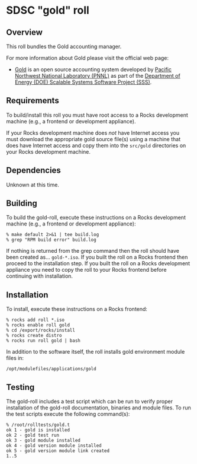# SDSC "gold" roll

## Overview

This roll bundles the Gold accounting manager.

For more information about Gold please visit the official web page:

- <a href="http://www.adaptivecomputing.com/products/open-source/gold/"
target="_blank">Gold</a> is an open source accounting system developed by <a
href="http://www.pnl.gov/" target="_blank">Pacific Northwest National Laboratory
(PNNL)</a> as part of the <a href="http://www.energy.gov/"
target="_blank">Department of Energy (DOE) Scalable Systems Software Project
(SSS)</a>.


## Requirements

To build/install this roll you must have root access to a Rocks development
machine (e.g., a frontend or development appliance).

If your Rocks development machine does *not* have Internet access you must
download the appropriate gold source file(s) using a machine that does
have Internet access and copy them into the `src/gold` directories on your
Rocks development machine.


## Dependencies

Unknown at this time.


## Building

To build the gold-roll, execute these instructions on a Rocks development
machine (e.g., a frontend or development appliance):

```shell
% make default 2>&1 | tee build.log
% grep "RPM build error" build.log
```

If nothing is returned from the grep command then the roll should have been
created as... `gold-*.iso`. If you built the roll on a Rocks frontend then
proceed to the installation step. If you built the roll on a Rocks development
appliance you need to copy the roll to your Rocks frontend before continuing
with installation.


## Installation

To install, execute these instructions on a Rocks frontend:

```shell
% rocks add roll *.iso
% rocks enable roll gold
% cd /export/rocks/install
% rocks create distro
% rocks run roll gold | bash
```

In addition to the software itself, the roll installs gold environment
module files in:

```shell
/opt/modulefiles/applications/gold
```


## Testing

The gold-roll includes a test script which can be run to verify proper
installation of the gold-roll documentation, binaries and module files. To
run the test scripts execute the following command(s):

```shell
% /root/rolltests/gold.t 
ok 1 - gold is installed
ok 2 - gold test run
ok 3 - gold module installed
ok 4 - gold version module installed
ok 5 - gold version module link created
1..5
```
